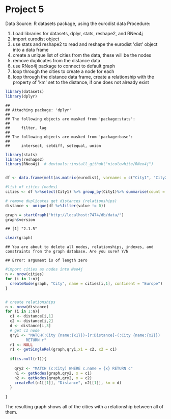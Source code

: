 Project 5 
========================================================
Data Source:  R datasets package, using the eurodist data
Procedure:
1.  Load libraries for datasets, dplyr, stats, reshape2, and RNeo4j 
2.  import eurodist object
3.  use stats and reshape2 to read and reshape the eurodist 'dist' object into a data frame
4.  create a unique list of cities from the data, these will be the nodes
5.  remove duplicates from the distance data
6.  use RNeo4j package to connect to default graph
7.  loop through the cities to create a node for each
8.  loop through the distance data frame, create a relationship with the property of 'km' set to the distance, if one does not already exist



```r
library(datasets)
library(dplyr)
```

```
## 
## Attaching package: 'dplyr'
## 
## The following objects are masked from 'package:stats':
## 
##     filter, lag
## 
## The following objects are masked from 'package:base':
## 
##     intersect, setdiff, setequal, union
```

```r
library(stats)
library(reshape2)
library(RNeo4j)  # devtools::install_github("nicolewhite/RNeo4j")


df <- data.frame(melt(as.matrix(eurodist), varnames = c("City1", "City2")))

#list of cities (nodes)
cities <- df %>%select(City1) %>% group_by(City1)%>% summarise(count = n())

# remove duplicates get distances (relationships)
distance <- unique(df %>%filter(value != 0))

graph = startGraph("http://localhost:7474/db/data/")
graph$version
```

```
## [1] "2.1.5"
```

```r
clear(graph)
```

```
## You are about to delete all nodes, relationships, indexes, and constraints from the graph database. Are you sure? Y/N
```

```
## Error: argument is of length zero
```

```r
#import cities as nodes into Neo4j
n <- nrow(cities)
for (i in 1:n){
  createNode(graph, "City", name = cities[i,1], continent = "Europe")
}


# create relationships
n <- nrow(distance)
for (i in 1:n){
  c1 <- distance[i,1]
  c2 <- distance[i,2]
  d <- distance[i,3]
  # get c1 node
  qry1 <- "MATCH(:City {name:{x1}})-[r:Distance]-(:City {name:{x2}})
         RETURN r"
  r1 <- NULL
  r1 <- getSingleRel(graph,qry1,x1 = c2, x2 = c1)
  
  if(is.null(r1)){
    
    qry2 <- "MATCH (c:City) WHERE c.name = {x} RETURN c"
    n1 <- getNodes(graph,qry2, x = c1)
    n2 <- getNodes(graph,qry2, x = c2)
    createRel(n1[[1]], "Distance", n2[[1]], km = d)
  }
  
}
```

The resulting graph shows all of the cities with a relationship between all of them. 





